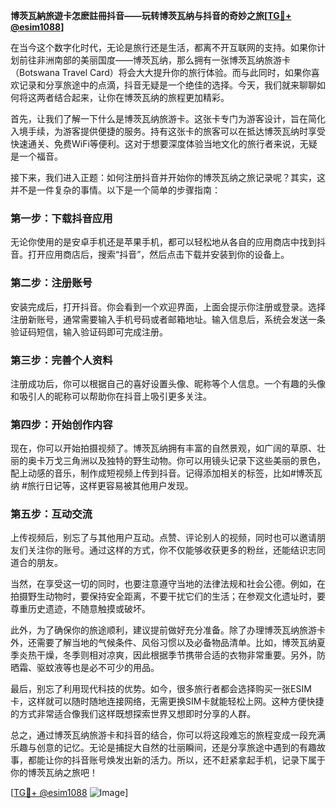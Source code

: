 **博茨瓦納旅遊卡怎麽註冊抖音——玩转博茨瓦纳与抖音的奇妙之旅[[TG💪+ @esim1088](https://t.me/s/esim1088)]**

在当今这个数字化时代，无论是旅行还是生活，都离不开互联网的支持。如果你计划前往非洲南部的美丽国度——博茨瓦纳，那么拥有一张博茨瓦纳旅游卡（Botswana Travel Card）将会大大提升你的旅行体验。而与此同时，如果你喜欢记录和分享旅途中的点滴，抖音无疑是一个绝佳的选择。今天，我们就来聊聊如何将这两者结合起来，让你在博茨瓦纳的旅程更加精彩。

首先，让我们了解一下什么是博茨瓦纳旅游卡。这张卡专门为游客设计，旨在简化入境手续，为游客提供便捷的服务。持有这张卡的旅客可以在抵达博茨瓦纳时享受快速通关、免费WiFi等便利。这对于想要深度体验当地文化的旅行者来说，无疑是一个福音。

接下来，我们进入正题：如何注册抖音并开始你的博茨瓦纳之旅记录呢？其实，这并不是一件复杂的事情。以下是一个简单的步骤指南：

### 第一步：下载抖音应用

无论你使用的是安卓手机还是苹果手机，都可以轻松地从各自的应用商店中找到抖音。打开应用商店后，搜索“抖音”，然后点击下载并安装到你的设备上。

### 第二步：注册账号

安装完成后，打开抖音。你会看到一个欢迎界面，上面会提示你注册或登录。选择注册新账号，通常需要输入手机号码或者邮箱地址。输入信息后，系统会发送一条验证码短信，输入验证码即可完成注册。

### 第三步：完善个人资料

注册成功后，你可以根据自己的喜好设置头像、昵称等个人信息。一个有趣的头像和吸引人的昵称可以帮助你在抖音上吸引更多关注。

### 第四步：开始创作内容

现在，你可以开始拍摄视频了。博茨瓦纳拥有丰富的自然景观，如广阔的草原、壮丽的奥卡万戈三角洲以及独特的野生动物。你可以用镜头记录下这些美丽的景色，配上动感的音乐，制作成短视频上传到抖音。记得添加相关的标签，比如#博茨瓦纳 #旅行日记等，这样更容易被其他用户发现。

### 第五步：互动交流

上传视频后，别忘了与其他用户互动。点赞、评论别人的视频，同时也可以邀请朋友们关注你的账号。通过这样的方式，你不仅能够收获更多的粉丝，还能结识志同道合的朋友。

当然，在享受这一切的同时，也要注意遵守当地的法律法规和社会公德。例如，在拍摄野生动物时，要保持安全距离，不要干扰它们的生活；在参观文化遗址时，要尊重历史遗迹，不随意触摸或破坏。

此外，为了确保你的旅途顺利，建议提前做好充分准备。除了办理博茨瓦纳旅游卡外，还需要了解当地的气候条件、风俗习惯以及必备物品清单。比如，博茨瓦纳夏季炎热干燥，冬季则相对凉爽，因此根据季节携带合适的衣物非常重要。另外，防晒霜、驱蚊液等也是必不可少的用品。

最后，别忘了利用现代科技的优势。如今，很多旅行者都会选择购买一张ESIM卡，这样就可以随时随地连接网络，无需更换SIM卡就能轻松上网。这种方便快捷的方式非常适合像我们这样既想探索世界又想即时分享的人群。

总之，通过博茨瓦纳旅游卡和抖音的结合，你可以将这段难忘的旅程变成一段充满乐趣与创意的记忆。无论是捕捉大自然的壮丽瞬间，还是分享旅途中遇到的有趣故事，都能让你的抖音账号焕发出新的活力。所以，还不赶紧拿起手机，记录下属于你的博茨瓦纳之旅吧！

[[TG💪+ @esim1088](https://t.me/s/esim1088) ![Image](https://i.postimg.cc/4NQfJmqS/Snipaste-2025-05-13-00-14-12.png)]